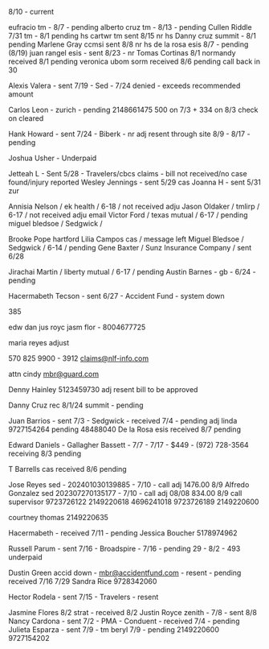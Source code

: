 8/10 - current

eufracio tm - 8/7 - pending
alberto cruz tm - 8/13 - pending
Cullen Riddle 7/31 tm - 8/1 pending
hs cartwr tm sent 8/15 nr
hs Danny cruz summit - 8/1 pending
Marlene Gray ccmsi sent 8/8 nr
hs de la rosa esis 8/7 - pending (8/19)
juan rangel esis - sent 8/23 - nr
Tomas Cortinas 8/1 normandy received 8/1 pending
veronica ubom sorm received 8/6 pending call back in 30


Alexis Valera - sent 7/19 - Sed - 7/24 denied - exceeds recommended amount


<!-- Alice wienke - denied - resubmitted on adjusters end
Metropolitan Area EMS Authority (877) 478-5031 Ext. 3414  -->

Carlos Leon - zurich - pending
2148661475 500 on 7/3 + 334 on 8/3
check on cleared

Hank Howard - sent 7/24 - Biberk - nr adj resent through site 8/9 - 8/17 - pending

Joshua Usher - Underpaid



<!-- Thelma B -  Sent 5/24 - GB - No received  -->
<!-- Deniven B - Sent 5/15 - PMA -->
Jetteah L - Sent 5/28 - Travelers/cbcs claims - bill not received/no case found/injury reported
Wesley Jennings - sent 5/29 cas
Joanna H - sent 5/31 zur

Annisia Nelson / ek health / 6-18 / not received adju
Jason Oldaker / tmlirp / 6-17 / not received adju email
Victor Ford / texas mutual / 6-17 / pending
miguel bledsoe / Sedgwick /

Brooke Pope hartford
Lilia Campos cas / message left
Miguel Bledsoe / Sedgwick / 6-14 / pending
Gene Baxter / Sunz Insurance Company / sent 6/28

Jirachai Martin / liberty mutual / 6-17 / pending
Austin Barnes - gb - 6/24 - pending

Hacermabeth Tecson - sent 6/27 - Accident Fund - system down

385

edw dan
jus royc
jasm flor - 8004677725

maria reyes
adjust

570 825 9900 - 3912
claims@nlf-info.com

attn cindy
mbr@guard.com


Denny Hainley
5123459730 adj resent bill to be approved

Danny Cruz rec 8/1/24 summit - pending


Juan Barrios - sent 7/3 - Sedgwick - received 7/4 - pending adj linda 9727154264 pending
48488040
De la Rosa esis received 8/7 pending

Edward Daniels - Gallagher Bassett  - 7/7 - 7/17 - $449 - (972) 728-3564 receiving 8/3 pending

T Barrells cas received 8/6 pending


Jose Reyes sed - 202401030139885 - 7/10 - call adj 1476.00 8/9
Alfredo Gonzalez sed 202307270135177 - 7/10 - call adj 08/08 834.00 8/9
call supervisor
9723726122
2149220618
4696241018
9723726189
2149220600



courtney thomas
2149220635


<!-- Terry Zimmerman - sent 7/5 - TMLIRP - denied eob requested -->
Hacermabeth - received 7/11 - pending
Jessica Boucher
5178974962

Russell Parum - sent 7/16 - Broadspire - 7/16 - pending
29 - 8/2 - 493 underpaid


Dustin Green accid down - mbr@accidentfund.com - resent - pending  received 7/16 7/29
Sandra Rice
9728342060

Hector Rodela - sent 7/15 - Travelers - resent


Jasmine Flores 8/2 strat - received 8/2
Justin Royce zenith - 7/8 - sent 8/8
Nancy Cardona - sent 7/2 - PMA - Conduent - received 7/4 - pending
Julieta Esparza - sent 7/9 - tm beryl 7/9 - pending
2149220600
9727154202


<!-- Thomas cargill - underpaid - recon 5/29 - 6/14 - paid 6/18 500 -->
<!-- Heidi McDowell - reissue check - cleared 7/31/24 -->
<!-- Latonya Shepard - check second date - paid 1000 - cleared -->
<!-- Frances Garza - sent 7/19 - 7/22 - 7/22- full-  Gallagher Bassett -->
<!-- Donald Bunch  Gallagher Bassett - 7/13 - 7/15 - full -->
<!-- Joel Garza 7/31 sed 8/5 - denied charges not covered - recon 8/15 - 834 -->
<!-- carlos leon differe -->
<!-- Gerardo Moreno 7/31 gb - 8/1 - pd 1800 -->
<!-- Lettie Lopez / Sedgwick / full -->
<!-- Maria Reyes / biberk / 6-20 / full 7-11 -->
<!-- Jason Gentry - sent 7/2 - Sedgwick - received 7/2 - pending -->
<!-- Robinson Castillo - reconsideration / sedgwick / 6-17 / pending -->
<!-- Juan Monnarrez - sent 5/27 lm - 6/2 6/4 500 -->
<!-- Nemencio Garcia / Sedgwick / 6-13/ 850 / 6-20 -->
<!-- Farren Lewis - Sent 5/23 - Travelers - 5/22 - 6/1 - 800 -->
<!-- Pamela P - Sent 5/15 - Sedgwick - 5/19 - 5/21 - 800 -->
<!-- Leif D - Sent 5/13 - Creative Risk Fund -->
<!-- Gay G - Sent 5/9 - Sed 002401405612 - 5/10 - 5/15 - 650 -->
<!-- Timothy S - sent 5/27 sed - 5/29 - 6/4 - 1150 -->
<!-- Jennifer R - Sent 5/28 - Sedgwick - 5/29 - 6/3 - 850 -->
<!-- Lauren B - Sent 5/16 - Edwards Risk Management - 5/16 - 6/15 - 650 -->
<!-- Alice Wienke - Sent 5/6 - Metropolitan Area EMS Authority (877) 478-5031 Ext. 3414 can not report claims older than 25 days old tmlirp.org - 6/7 - 350 -->
<!-- Fernando Fuente / Liberty Mutual / 6-7 / 850  -->
<!-- Reginald A - 5/23 - LM - Judy Warner 7158706723/ supervisor 8003000110certified to give IR - 900 - 6/7 -->
